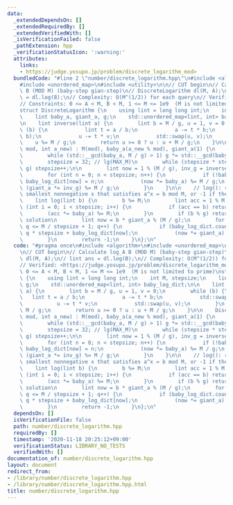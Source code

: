 ```yaml
---
data:
  _extendedDependsOn: []
  _extendedRequiredBy: []
  _extendedVerifiedWith: []
  _isVerificationFailed: false
  _pathExtension: hpp
  _verificationStatusIcon: ':warning:'
  attributes:
    links:
    - https://judge.yosupo.jp/problem/discrete_logarithm_mod>
  bundledCode: "#line 2 \"number/discrete_logarithm.hpp\"\n#include <algorithm>\n\
    #include <unordered_map>\n#include <utility>\n\n// CUT begin\n// Calculate log_A\
    \ B (MOD M) (baby-step gian-step)\n// DiscreteLogarithm dl(M, A);\n// lint ans\
    \ = dl.log(B);\n// Complexity: O(M^(1/2)) for each query\n// Verified: <https://judge.yosupo.jp/problem/discrete_logarithm_mod>\n\
    // Constraints: 0 <= A < M, B < M, 1 <= M <= 1e9  (M is not limited to prime)\n\
    struct DiscreteLogarithm {\n    using lint = long long int;\n    int M, stepsize;\n\
    \    lint baby_a, giant_a, g;\n    std::unordered_map<lint, int> baby_log_dict;\n\
    \n    lint inverse(lint a) {\n        lint b = M / g, u = 1, v = 0;\n        while\
    \ (b) {\n            lint t = a / b;\n            a -= t * b;\n            std::swap(a,\
    \ b);\n            u -= t * v;\n            std::swap(u, v);\n        }\n    \
    \    u %= M / g;\n        return u >= 0 ? u : u + M / g;\n    }\n\n    DiscreteLogarithm(int\
    \ mod, int a_new) : M(mod), baby_a(a_new % mod), giant_a(1) {\n        g = 1;\n\
    \        while (std::__gcd(baby_a, M / g) > 1) g *= std::__gcd(baby_a, M / g);\n\
    \        stepsize = 32; // lg(MAX_M)\n        while (stepsize * stepsize < M /\
    \ g) stepsize++;\n\n        lint now = 1 % (M / g), inv_g = inverse(baby_a);\n\
    \        for (int n = 0; n < stepsize; n++) {\n            if (!baby_log_dict.count(now))\
    \ baby_log_dict[now] = n;\n            (now *= baby_a) %= M / g;\n           \
    \ (giant_a *= inv_g) %= M / g;\n        }\n    }\n\n    // log(): returns the\
    \ smallest nonnegative x that satisfies a^x = b mod M, or -1 if there's no solution\n\
    \    lint log(lint b) {\n        b %= M;\n        lint acc = 1 % M;\n        for\
    \ (int i = 0; i < stepsize; i++) {\n            if (acc == b) return i;\n    \
    \        (acc *= baby_a) %= M;\n        }\n        if (b % g) return -1; // No\
    \ solution\n        lint now = b * giant_a % (M / g);\n        for (lint q = 1;\
    \ q <= M / stepsize + 1; q++) {\n            if (baby_log_dict.count(now)) return\
    \ q * stepsize + baby_log_dict[now];\n            (now *= giant_a) %= M / g;\n\
    \        }\n        return -1;\n    }\n};\n"
  code: "#pragma once\n#include <algorithm>\n#include <unordered_map>\n#include <utility>\n\
    \n// CUT begin\n// Calculate log_A B (MOD M) (baby-step gian-step)\n// DiscreteLogarithm\
    \ dl(M, A);\n// lint ans = dl.log(B);\n// Complexity: O(M^(1/2)) for each query\n\
    // Verified: <https://judge.yosupo.jp/problem/discrete_logarithm_mod>\n// Constraints:\
    \ 0 <= A < M, B < M, 1 <= M <= 1e9  (M is not limited to prime)\nstruct DiscreteLogarithm\
    \ {\n    using lint = long long int;\n    int M, stepsize;\n    lint baby_a, giant_a,\
    \ g;\n    std::unordered_map<lint, int> baby_log_dict;\n\n    lint inverse(lint\
    \ a) {\n        lint b = M / g, u = 1, v = 0;\n        while (b) {\n         \
    \   lint t = a / b;\n            a -= t * b;\n            std::swap(a, b);\n \
    \           u -= t * v;\n            std::swap(u, v);\n        }\n        u %=\
    \ M / g;\n        return u >= 0 ? u : u + M / g;\n    }\n\n    DiscreteLogarithm(int\
    \ mod, int a_new) : M(mod), baby_a(a_new % mod), giant_a(1) {\n        g = 1;\n\
    \        while (std::__gcd(baby_a, M / g) > 1) g *= std::__gcd(baby_a, M / g);\n\
    \        stepsize = 32; // lg(MAX_M)\n        while (stepsize * stepsize < M /\
    \ g) stepsize++;\n\n        lint now = 1 % (M / g), inv_g = inverse(baby_a);\n\
    \        for (int n = 0; n < stepsize; n++) {\n            if (!baby_log_dict.count(now))\
    \ baby_log_dict[now] = n;\n            (now *= baby_a) %= M / g;\n           \
    \ (giant_a *= inv_g) %= M / g;\n        }\n    }\n\n    // log(): returns the\
    \ smallest nonnegative x that satisfies a^x = b mod M, or -1 if there's no solution\n\
    \    lint log(lint b) {\n        b %= M;\n        lint acc = 1 % M;\n        for\
    \ (int i = 0; i < stepsize; i++) {\n            if (acc == b) return i;\n    \
    \        (acc *= baby_a) %= M;\n        }\n        if (b % g) return -1; // No\
    \ solution\n        lint now = b * giant_a % (M / g);\n        for (lint q = 1;\
    \ q <= M / stepsize + 1; q++) {\n            if (baby_log_dict.count(now)) return\
    \ q * stepsize + baby_log_dict[now];\n            (now *= giant_a) %= M / g;\n\
    \        }\n        return -1;\n    }\n};\n"
  dependsOn: []
  isVerificationFile: false
  path: number/discrete_logarithm.hpp
  requiredBy: []
  timestamp: '2020-11-18 20:25:12+09:00'
  verificationStatus: LIBRARY_NO_TESTS
  verifiedWith: []
documentation_of: number/discrete_logarithm.hpp
layout: document
redirect_from:
- /library/number/discrete_logarithm.hpp
- /library/number/discrete_logarithm.hpp.html
title: number/discrete_logarithm.hpp
---
```

